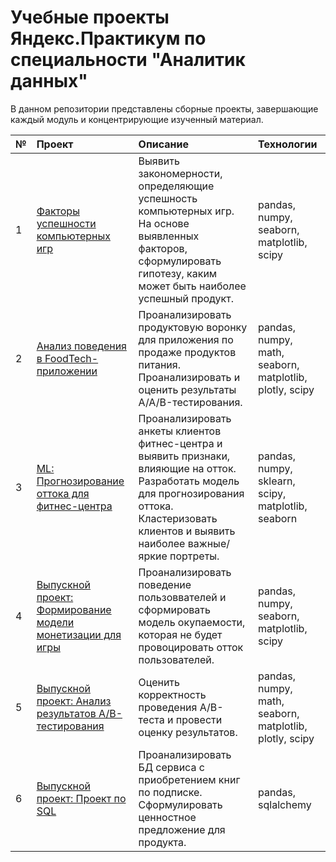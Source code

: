 # Учебные проекты Яндекс.Практикум по специальности "Аналитик данных"

В данном репозитории представлены сборные проекты, завершающие каждый модуль и концентрирующие изученный материал.

| № | Проект | Описание | Технологии |
| :-------------------- | :-------------------- | :--------------------- |:----------------------|
| 1 | [Факторы успешности компьютерных игр](https://github.com/0rcle0fdelph1/yandex-practicum-projects/tree/main/1-%20%D0%A4%D0%B0%D0%BA%D1%82%D0%BE%D1%80%D1%8B%20%D1%83%D1%81%D0%BF%D0%B5%D1%88%D0%BD%D0%BE%D1%81%D1%82%D0%B8%20%D0%BA%D0%BE%D0%BC%D0%BF%D1%8C%D1%8E%D1%82%D0%B5%D1%80%D0%BD%D1%8B%D1%85%20%D0%B8%D0%B3%D1%80) | Выявить закономерности, определяющие успешность компьютерных игр. На основе выявленных факторов, сформулировать гипотезу, каким может быть наиболее успешный продукт. | pandas, numpy, seaborn, matplotlib, scipy |
| 2 | [Анализ поведения в FoodTech-приложении](https://github.com/0rcle0fdelph1/yandex-practicum-projects/tree/main/2%20-%20%D0%90%D0%BD%D0%B0%D0%BB%D0%B8%D0%B7%20%D0%BF%D0%BE%D0%B2%D0%B5%D0%B4%D0%B5%D0%BD%D0%B8%D1%8F%20%D0%B2%20%D0%BF%D1%80%D0%B8%D0%BB%D0%BE%D0%B6%D0%B5%D0%BD%D0%B8%D0%B8) | Проанализировать продуктовую воронку для приложения по продаже продуктов питания. Проанализировать и оценить результаты A/A/B-тестирования. | pandas, numpy, math, seaborn, matplotlib, plotly, scipy |
| 3 | [ML: Прогнозирование оттока для фитнес-центра](https://github.com/0rcle0fdelph1/yandex-practicum-projects/tree/main/3%20-%20%D0%9F%D1%80%D0%BE%D0%B3%D0%BD%D0%BE%D0%B7%D0%B8%D1%80%D0%BE%D0%B2%D0%B0%D0%BD%D0%B8%D0%B5%20%D0%BE%D1%82%D1%82%D0%BE%D0%BA%D0%B0%20%D0%B4%D0%BB%D1%8F%20%D1%84%D0%B8%D1%82%D0%BD%D0%B5%D1%81-%D1%86%D0%B5%D0%BD%D1%82%D1%80%D0%B0) | Проанализировать анкеты клиентов фитнес-центра и выявить признаки, влияющие на отток. Разработать модель для прогнозирования оттока. Кластеризовать клиентов и выявить наиболее важные/яркие портреты. | pandas, numpy, sklearn, scipy, matplotlib, seaborn |
| 4 | [Выпускной проект: Формирование модели монетизации для игры]() | Проанализировать поведение пользоввателей и сформировать модель окупаемости, которая не будет провоцировать отток пользователей.| pandas, numpy, seaborn, matplotlib, scipy |
| 5 | [Выпускной проект: Анализ результатов A/B-тестирования]() | Оценить корректность проведения A/B-теста и провести оценку результатов. | pandas, numpy, math, seaborn, matplotlib, plotly, scipy |
| 6 | [Выпускной проект: Проект по SQL]() | Проанализировать БД сервиса с приобретением книг по подписке. Сформулировать ценностное предложение для продукта. | pandas, sqlalchemy |
